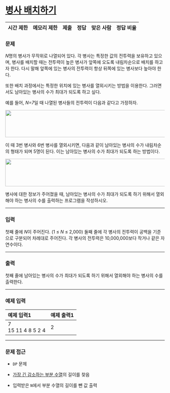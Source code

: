 # [병사 배치하기](https://www.acmicpc.net/problem/18353)

<div align = center>

| 시간 제한 | 메모리 제한 | 제출 | 정답 | 맞은 사람 | 정답 비율 |
| :-------- | :---------- | :--- | :--- | :-------- | :-------- |

</div>

### 문제

*N*명의 병사가 무작위로 나열되어 있다. 각 병사는 특정한 값의 전투력을 보유하고 있으며, 병사를 배치할 때는 전투력이 높은 병사가 앞쪽에 오도록 내림차순으로 배치를 하고자 한다. 다시 말해 앞쪽에 있는 병사의 전투력이 항상 뒤쪽에 있는 병사보다 높아야 한다.

또한 배치 과정에서는 특정한 위치에 있는 병사를 열외시키는 방법을 이용한다. 그러면서도 남아있는 병사의 수가 최대가 되도록 하고 싶다.

예를 들어, *N=7*일 때 나열된 병사들의 전투력이 다음과 같다고 가정하자.

<div align=center>
  <img src="https://upload.acmicpc.net/d8a7b6e4-7524-42b0-841b-419dc0386ba4/-/preview/" width="730" height="86" />
</div>

이 때 3번 병사와 6번 병사를 열외시키면, 다음과 같이 남아있는 병사의 수가 내림차순의 형태가 되며 5명이 된다. 이는 남아있는 병사의 수가 최대가 되도록 하는 방법이다.

<div align=center>
  <img src="https://upload.acmicpc.net/675a238f-f754-458f-92a6-c98c2d801d1a/-/preview/" width="560" height="87" />
</div>

병사에 대한 정보가 주어졌을 때, 남아있는 병사의 수가 최대가 되도록 하기 위해서 열외해야 하는 병사의 수를 출력하는 프로그램을 작성하시오.

---

### 입력

첫째 줄에 *N*이 주어진다. (1 ≤ *N* ≤ 2,000) 둘째 줄에 각 병사의 전투력이 공백을 기준으로 구분되어 차례대로 주어진다. 각 병사의 전투력은 10,000,000보다 작거나 같은 자연수이다.

---

### 출력

첫째 줄에 남아있는 병사의 수가 최대가 되도록 하기 위해서 열외해야 하는 병사의 수를 출력한다.

---

### 예제 입력

| 예제 입력1            | 예제 출력1 |
| :-------------------- | :--------- |
| 7<br/>15 11 4 8 5 2 4 | 2          |

---

### 문제 접근

  - `DP` 문제

  - [가장 긴 감소하는 부분 수열](https://www.acmicpc.net/problem/11722)의 길이를 찾음

  - 입력받은 `N`에서 부분 수열의 길이를 뺀 값 출력
